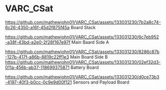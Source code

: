 # VARC_CSat

https://github.com/mathewjohn01/VARC_CSat/assets/133031230/7b2a8c74-6c26-4350-a16f-45d2f875f45a
Board Stack

https://github.com/mathewjohn01/VARC_CSat/assets/133031230/6c7eb952-a38f-43bd-a2e0-2f28f167e97f
Main Baard Side A

https://github.com/mathewjohn01/VARC_CSat/assets/133031230/8286c87b-127b-417f-a86b-8819c22ff1e3
Main Board Side B
https://github.com/mathewjohn01/VARC_CSat/assets/133031230/02ef32d3-011a-456b-ab37-118699375871
Battery Board

https://github.com/mathewjohn01/VARC_CSat/assets/133031230/d0ce73b3-4197-40f3-b0cc-0c9e9d00f121
Sensors and Payload Board
